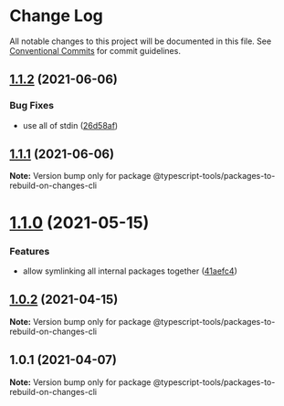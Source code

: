 # Change Log

All notable changes to this project will be documented in this file.
See [Conventional Commits](https://conventionalcommits.org) for commit guidelines.

## [1.1.2](http://github.com-personal/typescript-tools/typescript-tools/compare/@typescript-tools/packages-to-rebuild-on-changes-cli@1.1.1...@typescript-tools/packages-to-rebuild-on-changes-cli@1.1.2) (2021-06-06)


### Bug Fixes

* use all of stdin ([26d58af](http://github.com-personal/typescript-tools/typescript-tools/commit/26d58af09ce2db259af95b1a93ef8c95b14f74fd))





## [1.1.1](http://github.com-personal/typescript-tools/typescript-tools/compare/@typescript-tools/packages-to-rebuild-on-changes-cli@1.1.0...@typescript-tools/packages-to-rebuild-on-changes-cli@1.1.1) (2021-06-06)

**Note:** Version bump only for package @typescript-tools/packages-to-rebuild-on-changes-cli





# [1.1.0](http://github.com-personal/typescript-tools/typescript-tools/compare/@typescript-tools/packages-to-rebuild-on-changes-cli@1.0.2...@typescript-tools/packages-to-rebuild-on-changes-cli@1.1.0) (2021-05-15)


### Features

* allow symlinking all internal packages together ([41aefc4](http://github.com-personal/typescript-tools/typescript-tools/commit/41aefc4b9b09b408b7c0268afb80e446b9749e98))





## [1.0.2](http://github.com-personal/typescript-tools/typescript-tools/compare/@typescript-tools/packages-to-rebuild-on-changes-cli@1.0.1...@typescript-tools/packages-to-rebuild-on-changes-cli@1.0.2) (2021-04-15)

**Note:** Version bump only for package @typescript-tools/packages-to-rebuild-on-changes-cli





## 1.0.1 (2021-04-07)

**Note:** Version bump only for package @typescript-tools/packages-to-rebuild-on-changes-cli
